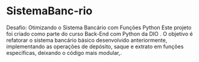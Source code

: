 # SistemaBanc-rio
Desafio: Otimizando o Sistema Bancário com Funções Python  Este projeto foi criado como parte do curso Back-End com Python da DIO .  O objetivo é refatorar o sistema bancário básico desenvolvido anteriormente, implementando as operações de depósito, saque e extrato em funções específicas, deixando o código mais modular,.
